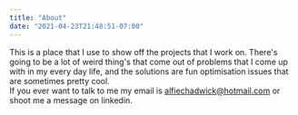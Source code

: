 ```yaml
---
title: "About"
date: "2021-04-23T21:48:51-07:00"
---
```


This is a place that I use to show off the projects that I work on. There's going to be a lot of weird thing's that come out of problems that I come up with in my every day life, and the solutions are fun optimisation issues that are sometimes pretty cool.  
If you ever want to talk to me my email is alfiechadwick@hotmail.com or shoot me a message on linkedin.
